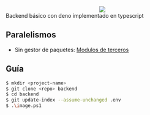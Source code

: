 <center><img src="https://i.imgur.com/GtgLBvg.png"></center>
Backend básico con deno implementado en typescript

## Paralelismos
  * Sin gestor de paquetes: [Modulos de terceros](https://deno.land/x)

## Guía

```bash
$ mkdir <project-name>
$ git clone <repo> backend
$ cd backend
$ git update-index --assume-unchanged .env
$ .\image.ps1
```
